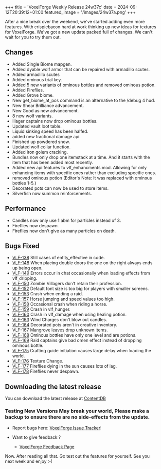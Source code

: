 +++
title = 'VoxelForge Weekly Release 24w37c'
date = 2024-09-12T20:39:12+01:00
featured_image = '/images/24w37a.png'
+++

 After a nice break over the weekend, we've started adding even more features. With crispiebacon hard at work thinking up new ideas for textures for VoxelForge.
 We've got a new update packed full of changes. We can't wait for you to try them out.

## Changes
 - Added Single Biome mapgen.
 - Added dyable wolf armor that can be repaired with armadillo scutes.
 - Added armadillo scutes
 - Added ominous trial key.
 - Added 5 new variants of ominous bottles and removed ominous potion.
 - Added Fireflies.
 - Added Grove biome.
 - New get_biome_at_pos command is an alternative to the /debug 4 hud.
 - New Shear Brilliance advancement.
 - New Good as new advancement.
 - 8 new wolf variants.
 - Illager captains now drop ominous bottles.
 - Updated vault loot table.
 - Liquid sinking speed has been halfed.
 - added new fractional damage api.
 - Finished up powdered snow.
 - Updated wolf collar function.
 - Added iron golem cracking.
 - Bundles now only drop one itemstack at a time. And it starts with the item that has been added most recently.
 - Added new api features to vlf_enhancments mod. Allowing for only enhancing items with specific ones rather than excluding specific ones.
 - removed ominous potion (Editor's Note: It was replaced with ominous bottles 1-5.)
 - Decorated pots can now be used to store items.
 - Silverfish now summon reinforcements.


## Performance
 - Candles now only use 1 abm for particles instead of 3.
 - Fireflies now despawn.
 - Fireflies now don't give as many particles on death.

## Bugs Fixed
 - [VLF-138](https://github.com/VoxelForge/VoxelForge/issues/138) Still cases of entity_effective in code.
 - [VLF-148](https://github.com/VoxelForge/VoxelForge/issues/148) When placing double doors the one on the right always ends up being open.
 - [VLF-149](https://github.com/VoxelForge/VoxelForge/issues/149) Errors occur in chat occasionally when loading effects from vlf_dripping.
 - [VLF-150](https://github.com/VoxelForge/VoxelForge/issues/150) Zombie Villagers don't retain their profession.
 - [VLF-152](https://github.com/VoxelForge/VoxelForge/issues/152) Default font size is too big for players with smaller screens.
 - [VLF-153](https://github.com/VoxelForge/VoxelForge/issues/153) Crash when ending a raid.
 - [VLF-157](https://github.com/VoxelForge/VoxelForge/issues/157) Horse jumping and speed values too high.
 - [VLF-158](https://github.com/VoxelForge/VoxelForge/issues/158) Occasional crash when riding a horse.
 - [VLF-159](https://github.com/VoxelForge/VoxelForge/issues/159) Crash in vlf_hunger.
 - [VLF-160](https://github.com/VoxelForge/VoxelForge/issues/160) Crash in vlf_damage when using healing potion.
 - [VLF-163](https://github.com/VoxelForge/VoxelForge/issues/163) Wind Charges don't blow out candles.
 - [VLF-164](https://github.com/VoxelForge/VoxelForge/issues/164) Decorated pots aren't in creative inventory.
 - [VLF-167](https://github.com/VoxelForge/VoxelForge/issues/167) Mangrove leaves drop unknown items.
 - [VLF-168](https://github.com/VoxelForge/VoxelForge/issues/168) Ominous bottles have only one level and are potions.
 - [VLF-169](https://github.com/VoxelForge/VoxelForge/issues/169) Raid captains give bad omen effect instead of dropping ominous bottle.
 - [VLF-175](https://github.com/VoxelForge/VoxelForge/issues/175) Crafting guide initiation causes large delay when loading the world.
 - [VLF-176](https://github.com/VoxelForge/VoxelForge/issues/176) Texture Change.
 - [VLF-177](https://github.com/VoxelForge/VoxelForge/issues/177) Fireflies dying in the sun causes lots of lag.
 - [VLF-178](https://github.com/VoxelForge/VoxelForge/issues/178) Fireflies never despawn.


## Downloading the latest release
You can download the latest release at [ContentDB](https://content.minetest.net/packages/VoxelForge/voxelforge)

### Testing New Versions May break your world, Please make a backup to ensure there are no side-effects from the update.

 - Report bugs here:
[VoxelForge Issue Tracker](https://github.com/VoxelForge/VoxelForge/issues)!

- Want to give feedback ?
  - [VoxelForge Feedback Page](https://github.com/VoxelForge/VoxelForge/discussions/141)



Now. After reading all that. Go test out the features for yourself. See you next week and enjoy :-)
